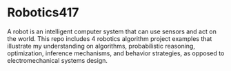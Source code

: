 # Robotics417

A robot is an intelligent computer system that can use sensors and act on the world.
This repo includes 4 robotics algorithm project examples that illustrate my understanding on algorithms, probabilistic reasoning, optimization, inference mechanisms, and behavior strategies, as opposed to electromechanical systems design.
